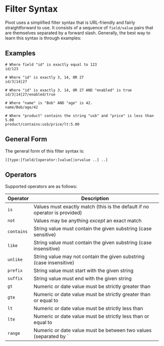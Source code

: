 # Filter Syntax

Pivot uses a simplified filter syntax that is URL-friendly and fairly straightforward to use.  It consists of a sequence of `field/value` pairs that are themselves separated by a forward slash.  Generally, the best way to learn this syntax is through examples:

## Examples

```
# Where field "id" is exactly equal to 123
id/123

# Where "id" is exactly 3, 14, OR 27
id/3|14|27

# Where "id" is exactly 3, 14, OR 27 AND "enabled" is true
id/3|14|27/enabled/true

# Where "name" is "Bob" AND "age" is 42.
name/Bob/age/42

# Where "product" contains the string "usb" and "price" is less than 5.00
product/contains:usb/price/lt:5.00
```

## General Form

The general form of this filter syntax is:

`[[type:]field/[operator:]value[|orvalue ..] ..]`

## Operators

Supported operators are as follows:

| Operator   | Description |
| ---------- | ----------- |
| `is`       | Values must exactly match (this is the default if no operator is provided) |
| `not`      | Values may be anything _except_ an exact match |
| `contains` | String value must contain the given substring (case sensitive) |
| `like`     | String value must contain the given substring (case insensitive) |
| `unlike`   | String value may not contain the given substring (case insensitive) |
| `prefix`   | String value must start with the given string |
| `suffix`   | String value must end with the given string |
| `gt`       | Numeric or date value must be strictly greater than |
| `gte`      | Numeric or date value must be strictly greater than or equal to |
| `lt`       | Numeric or date value must be strictly less than |
| `lte`      | Numeric or date value must be strictly less than or equal to |
| `range`    | Numeric or date value must be between two values (separated by `|`; first value is inclusive, second value exclusive |



